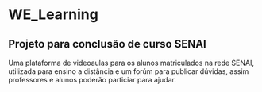 # WE_Learning

## Projeto para conclusão de curso SENAI

Uma plataforma de videoaulas para os alunos matriculados na rede SENAI, utilizada para ensino a distância e um forúm para publicar dúvidas, assim professores e alunos poderão particiar para ajudar.

